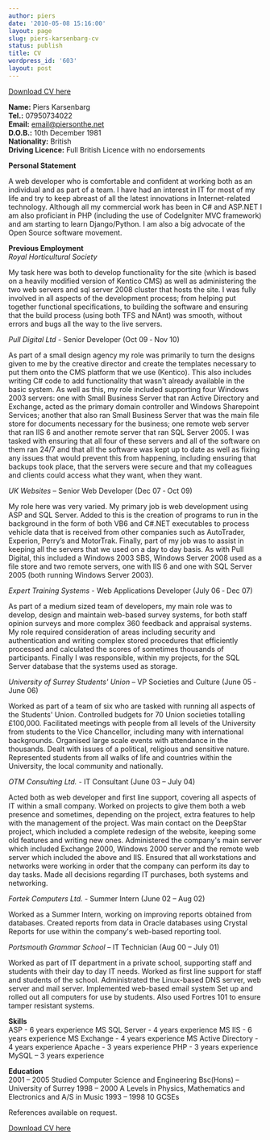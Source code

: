 ```yaml
---
author: piers
date: '2010-05-08 15:16:00'
layout: page
slug: piers-karsenbarg-cv
status: publish
title: CV
wordpress_id: '603'
layout: post
---
```


[Download CV here](http://piersonthe.net/Piers_Karsenbarg_CV.pdf)

**Name:** Piers Karsenbarg  
**Tel.:** 07950734022  
**Email:** [email@piersonthe.net](mailto:email@piersonthe.net)  
**D.O.B.:** 10th December 1981  
**Nationality:** British  
**Driving Licence:** Full British Licence with no endorsements  

**Personal Statement**  

A web developer who is comfortable and confident at working both as an
individual and as part of a team. I have had an interest in IT for most of my
life and try to keep abreast of all the latest innovations in Internet-related
technology. Although all my commercial work has been in C# and ASP.NET I am
also proficiant in PHP (including the use of CodeIgniter MVC framework) and am
starting to learn Django/Python. I am also a big advocate of the Open Source
software movement.

  
**Previous Employment**  
_Royal Horticultural Society_

My task here was both to develop functionality for the site (which is based on
a heavily modified version of Kentico CMS) as well as administering the two
web servers and sql server 2008 cluster that hosts the site. I was fully
involved in all aspects of the development process; from helping put together
functional specifications, to building the software and ensuring that the
build process (using both TFS and NAnt) was smooth, without errors and bugs
all the way to the live servers.

  
_Pull Digital Ltd_ - Senior Developer (Oct 09 &dash; Nov 10)

As part of a small design agency my role was primarily to turn the designs
given to me by the creative director and create the templates necessary to put
them onto the CMS platform that we use (Kentico). This also includes writing
C# code to add functionality that wasn't already available in the basic
system. As well as this, my role included supporting four Windows 2003
servers: one with Small Business Server that ran Active Directory and
Exchange, acted as the primary domain controller and Windows Sharepoint
Services; another that also ran Small Business Server that was the main file
store for documents necessary for the business; one remote web server that ran
IIS 6 and another remote server that ran SQL Server 2005. I was tasked with
ensuring that all four of these servers and all of the software on them ran
24/7 and that all the software was kept up to date as well as fixing any
issues that would prevent this from happening, including ensuring that backups
took place, that the servers were secure and that my colleagues and clients
could access what they want, when they want.

  
_UK Websites_ – Senior Web Developer (Dec 07 &dash; Oct 09)

My role here was very varied. My primary job is web development using ASP and
SQL Server. Added to this is the creation of programs to run in the background
in the form of both VB6 and C#.NET executables to process vehicle data that is
received from other companies such as AutoTrader, Experion, Perry’s and
MotorTrak. Finally, part of my job was to assist in keeping all the servers
that we used on a day to day basis. As with Pull Digital, this included a
Windows 2003 SBS, Windows Server 2008 used as a file store and two remote
servers, one with IIS 6 and one with SQL Server 2005 (both running Windows
Server 2003).

  
_Expert Training Systems_ - Web Applications Developer (July 06 &dash; Dec 07)

As part of a medium sized team of developers, my main role was to develop,
design and maintain web-based survey systems, for both staff opinion surveys
and more complex 360 feedback and appraisal systems. My role required
consideration of areas including security and authentication and writing
complex stored procedures that efficiently processed and calculated the scores
of sometimes thousands of participants. Finally I was responsible, within my
projects, for the SQL Server database that the systems used as storage.

  
_University of Surrey Students' Union_ – VP Societies and Culture (June 05 &dash;
June 06)

Worked as part of a team of six who are tasked with running all aspects of the
Students' Union. Controlled budgets for 70 Union societies totalling £100,000.
Facilitated meetings with people from all levels of the University from
students to the Vice Chancellor, including many with international
backgrounds. Organised large scale events with attendance in the thousands.
Dealt with issues of a political, religious and sensitive nature. Represented
students from all walks of life and countries within the University, the local
community and nationally.

  
_OTM Consulting Ltd._ - IT Consultant (June 03 – July 04)

Acted both as web developer and first line support, covering all aspects of IT
within a small company. Worked on projects to give them both a web presence
and sometimes, depending on the project, extra features to help with the
management of the project. Was main contact on the DeepStar project, which
included a complete redesign of the website, keeping some old features and
writing new ones. Administered the company's main server which included
Exchange 2000, Windows 2000 server and the remote web server which included
the above and IIS. Ensured that all workstations and networks were working in
order that the company can perform its day to day tasks. Made all decisions
regarding IT purchases, both systems and networking.

  
_Fortek Computers Ltd._ - Summer Intern (June 02 – Aug 02)

Worked as a Summer Intern, working on improving reports obtained from
databases. Created reports from data in Oracle databases using Crystal Reports
for use within the company's web-based reporting tool.

  
_Portsmouth Grammar School_ – IT Technician (Aug 00 – July 01)

Worked as part of IT department in a private school, supporting staff and
students with their day to day IT needs. Worked as first line support for
staff and students of the school. Administrated the Linux-based DNS server,
web server and mail server. Implemented web-based email system Set up and
rolled out all computers for use by students. Also used Fortres 101 to ensure
tamper resistant systems.

  
**Skills**  
ASP - 6 years experience MS SQL Server - 4 years experience MS IIS - 6 years
experience MS Exchange - 4 years experience MS Active Directory - 4 years
experience Apache - 3 years experience PHP - 3 years experience MySQL – 3
years experience

**Education**  
2001 – 2005 Studied Computer Science and Engineering Bsc(Hons) – University of
Surrey 1998 – 2000 A Levels in Physics, Mathematics and Electronics and A/S in
Music 1993 – 1998 10 GCSEs

References available on request.

[Download CV here](http://piersonthe.net/Piers_Karsenbarg_CV.pdf)

